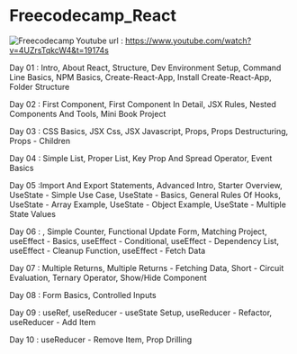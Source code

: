 # Freecodecamp_React

<img alt="Freecodecamp" align = "left" src ="https://img.shields.io/badge/Freecodecamp-%23123.svg?&style=for-the-badge&logo=freecodecamp&logoColor=green" />

Youtube url : https://www.youtube.com/watch?v=4UZrsTqkcW4&t=19174s

Day 01 : Intro, About React, Structure, Dev Environment Setup, Command Line Basics, NPM Basics, Create-React-App, Install Create-React-App, Folder Structure

Day 02 : First Component, First Component In Detail, JSX Rules, Nested Components And Tools, Mini Book Project

Day 03 : CSS Basics, JSX Css, JSX Javascript, Props, Props Destructuring, Props - Children

Day 04 : Simple List, Proper List, Key Prop And Spread Operator, Event Basics

Day 05 :Import And Export Statements, Advanced Intro, Starter Overview, UseState - Simple Use Case, UseState - Basics, General Rules Of Hooks, UseState - Array Example, UseState - Object Example, UseState - Multiple State Values

Day 06 : , Simple Counter, Functional Update Form, Matching Project, useEffect - Basics, useEffect - Conditional, useEffect - Dependency List, useEffect - Cleanup Function, useEffect - Fetch Data

Day 07 : Multiple Returns, Multiple Returns - Fetching Data, Short - Circuit Evaluation, Ternary Operator, Show/Hide Component

Day 08 : Form Basics, Controlled Inputs

Day 09 : useRef, useReducer - useState Setup, useReducer - Refactor, useReducer - Add Item

Day 10 : useReducer - Remove Item, Prop Drilling
